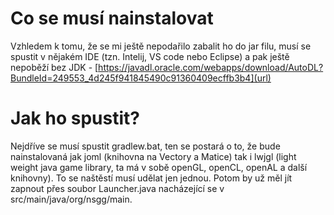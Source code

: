 # Co se musí nainstalovat
Vzhledem k tomu, že se mi ještě nepodařilo zabalit ho do jar filu, musí se spustit v nějakém IDE (tzn. Intelij, VS code nebo Eclipse) a pak ještě nepoběží bez JDK - [https://javadl.oracle.com/webapps/download/AutoDL?BundleId=249553_4d245f941845490c91360409ecffb3b4](url)
# Jak ho spustit?
Nejdříve se musí spustit gradlew.bat, ten se postará o to, že bude nainstalovaná jak joml (knihovna na Vectory a Matice) tak i lwjgl (light weight java game library, ta má v sobě openGL, openCL, openAL a další knihovny). To se naštěstí musí udělat jen jednou. Potom by už měl jít zapnout přes soubor Launcher.java nacházející se v src/main/java/org/nsgg/main.
